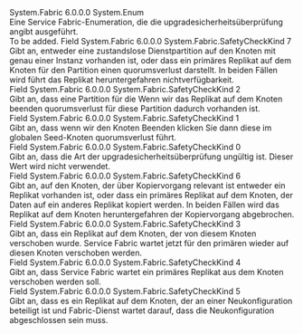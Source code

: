 <Type Name="SafetyCheckKind" FullName="System.Fabric.SafetyCheckKind">
  <TypeSignature Language="C#" Value="public enum SafetyCheckKind" />
  <TypeSignature Language="ILAsm" Value=".class public auto ansi sealed SafetyCheckKind extends System.Enum" />
  <TypeSignature Language="DocId" Value="T:System.Fabric.SafetyCheckKind" />
  <TypeSignature Language="VB.NET" Value="Public Enum SafetyCheckKind" />
  <TypeSignature Language="F#" Value="type SafetyCheckKind = " />
  <AssemblyInfo>
    <AssemblyName>System.Fabric</AssemblyName>
    <AssemblyVersion>6.0.0.0</AssemblyVersion>
  </AssemblyInfo>
  <Base>
    <BaseTypeName>System.Enum</BaseTypeName>
  </Base>
  <Docs>
    <summary>
      <para>
            Eine Service Fabric-Enumeration, die die upgradesicherheitsüberprüfung angibt ausgeführt.
            </para>
    </summary>
    <remarks>To be added.</remarks>
  </Docs>
  <Members>
    <Member MemberName="EnsureAvailability">
      <MemberSignature Language="C#" Value="EnsureAvailability" />
      <MemberSignature Language="ILAsm" Value=".field public static literal valuetype System.Fabric.SafetyCheckKind EnsureAvailability = int32(7)" />
      <MemberSignature Language="DocId" Value="F:System.Fabric.SafetyCheckKind.EnsureAvailability" />
      <MemberSignature Language="VB.NET" Value="EnsureAvailability" />
      <MemberSignature Language="F#" Value="EnsureAvailability = 7" Usage="System.Fabric.SafetyCheckKind.EnsureAvailability" />
      <MemberType>Field</MemberType>
      <AssemblyInfo>
        <AssemblyName>System.Fabric</AssemblyName>
        <AssemblyVersion>6.0.0.0</AssemblyVersion>
      </AssemblyInfo>
      <ReturnValue>
        <ReturnType>System.Fabric.SafetyCheckKind</ReturnType>
      </ReturnValue>
      <MemberValue>7</MemberValue>
      <Docs>
        <summary>
          <para>
            Gibt an, entweder eine zustandslose Dienstpartition auf den Knoten mit genau einer Instanz vorhanden ist, oder dass ein primäres Replikat auf dem Knoten für den Partition einen quorumsverlust darstellt. In beiden Fällen wird führt das Replikat heruntergefahren nichtverfügbarkeit.
            </para>
        </summary>
      </Docs>
    </Member>
    <Member MemberName="EnsurePartitionQuorum">
      <MemberSignature Language="C#" Value="EnsurePartitionQuorum" />
      <MemberSignature Language="ILAsm" Value=".field public static literal valuetype System.Fabric.SafetyCheckKind EnsurePartitionQuorum = int32(2)" />
      <MemberSignature Language="DocId" Value="F:System.Fabric.SafetyCheckKind.EnsurePartitionQuorum" />
      <MemberSignature Language="VB.NET" Value="EnsurePartitionQuorum" />
      <MemberSignature Language="F#" Value="EnsurePartitionQuorum = 2" Usage="System.Fabric.SafetyCheckKind.EnsurePartitionQuorum" />
      <MemberType>Field</MemberType>
      <AssemblyInfo>
        <AssemblyName>System.Fabric</AssemblyName>
        <AssemblyVersion>6.0.0.0</AssemblyVersion>
      </AssemblyInfo>
      <ReturnValue>
        <ReturnType>System.Fabric.SafetyCheckKind</ReturnType>
      </ReturnValue>
      <MemberValue>2</MemberValue>
      <Docs>
        <summary>
          <para>
            Gibt an, dass eine Partition für die Wenn wir das Replikat auf dem Knoten beenden quorumsverlust für diese Partition dadurch vorhanden ist.
            </para>
        </summary>
      </Docs>
    </Member>
    <Member MemberName="EnsureSeedNodeQuorum">
      <MemberSignature Language="C#" Value="EnsureSeedNodeQuorum" />
      <MemberSignature Language="ILAsm" Value=".field public static literal valuetype System.Fabric.SafetyCheckKind EnsureSeedNodeQuorum = int32(1)" />
      <MemberSignature Language="DocId" Value="F:System.Fabric.SafetyCheckKind.EnsureSeedNodeQuorum" />
      <MemberSignature Language="VB.NET" Value="EnsureSeedNodeQuorum" />
      <MemberSignature Language="F#" Value="EnsureSeedNodeQuorum = 1" Usage="System.Fabric.SafetyCheckKind.EnsureSeedNodeQuorum" />
      <MemberType>Field</MemberType>
      <AssemblyInfo>
        <AssemblyName>System.Fabric</AssemblyName>
        <AssemblyVersion>6.0.0.0</AssemblyVersion>
      </AssemblyInfo>
      <ReturnValue>
        <ReturnType>System.Fabric.SafetyCheckKind</ReturnType>
      </ReturnValue>
      <MemberValue>1</MemberValue>
      <Docs>
        <summary>
          <para>
            Gibt an, dass wenn wir den Knoten Beenden klicken Sie dann diese im globalen Seed-Knoten quorumsverlust führt.
            </para>
        </summary>
      </Docs>
    </Member>
    <Member MemberName="Invalid">
      <MemberSignature Language="C#" Value="Invalid" />
      <MemberSignature Language="ILAsm" Value=".field public static literal valuetype System.Fabric.SafetyCheckKind Invalid = int32(0)" />
      <MemberSignature Language="DocId" Value="F:System.Fabric.SafetyCheckKind.Invalid" />
      <MemberSignature Language="VB.NET" Value="Invalid" />
      <MemberSignature Language="F#" Value="Invalid = 0" Usage="System.Fabric.SafetyCheckKind.Invalid" />
      <MemberType>Field</MemberType>
      <AssemblyInfo>
        <AssemblyName>System.Fabric</AssemblyName>
        <AssemblyVersion>6.0.0.0</AssemblyVersion>
      </AssemblyInfo>
      <ReturnValue>
        <ReturnType>System.Fabric.SafetyCheckKind</ReturnType>
      </ReturnValue>
      <MemberValue>0</MemberValue>
      <Docs>
        <summary>
          <para>
            Gibt an, dass die Art der upgradesicherheitsüberprüfung ungültig ist. Dieser Wert wird nicht verwendet.
            </para>
        </summary>
      </Docs>
    </Member>
    <Member MemberName="WaitForInBuildReplica">
      <MemberSignature Language="C#" Value="WaitForInBuildReplica" />
      <MemberSignature Language="ILAsm" Value=".field public static literal valuetype System.Fabric.SafetyCheckKind WaitForInBuildReplica = int32(6)" />
      <MemberSignature Language="DocId" Value="F:System.Fabric.SafetyCheckKind.WaitForInBuildReplica" />
      <MemberSignature Language="VB.NET" Value="WaitForInBuildReplica" />
      <MemberSignature Language="F#" Value="WaitForInBuildReplica = 6" Usage="System.Fabric.SafetyCheckKind.WaitForInBuildReplica" />
      <MemberType>Field</MemberType>
      <AssemblyInfo>
        <AssemblyName>System.Fabric</AssemblyName>
        <AssemblyVersion>6.0.0.0</AssemblyVersion>
      </AssemblyInfo>
      <ReturnValue>
        <ReturnType>System.Fabric.SafetyCheckKind</ReturnType>
      </ReturnValue>
      <MemberValue>6</MemberValue>
      <Docs>
        <summary>
          <para>
            Gibt an, auf den Knoten, der über Kopiervorgang relevant ist entweder ein Replikat vorhanden ist, oder dass ein primäres Replikat auf dem Knoten, der Daten auf ein anderes Replikat kopiert werden. In beiden Fällen wird das Replikat auf dem Knoten heruntergefahren der Kopiervorgang abgebrochen.
            </para>
        </summary>
      </Docs>
    </Member>
    <Member MemberName="WaitForPrimaryPlacement">
      <MemberSignature Language="C#" Value="WaitForPrimaryPlacement" />
      <MemberSignature Language="ILAsm" Value=".field public static literal valuetype System.Fabric.SafetyCheckKind WaitForPrimaryPlacement = int32(3)" />
      <MemberSignature Language="DocId" Value="F:System.Fabric.SafetyCheckKind.WaitForPrimaryPlacement" />
      <MemberSignature Language="VB.NET" Value="WaitForPrimaryPlacement" />
      <MemberSignature Language="F#" Value="WaitForPrimaryPlacement = 3" Usage="System.Fabric.SafetyCheckKind.WaitForPrimaryPlacement" />
      <MemberType>Field</MemberType>
      <AssemblyInfo>
        <AssemblyName>System.Fabric</AssemblyName>
        <AssemblyVersion>6.0.0.0</AssemblyVersion>
      </AssemblyInfo>
      <ReturnValue>
        <ReturnType>System.Fabric.SafetyCheckKind</ReturnType>
      </ReturnValue>
      <MemberValue>3</MemberValue>
      <Docs>
        <summary>
          <para>
            Gibt an, dass ein Replikat auf dem Knoten, der von diesem Knoten verschoben wurde. Service Fabric wartet jetzt für den primären wieder auf diesen Knoten verschoben werden.
            </para>
        </summary>
      </Docs>
    </Member>
    <Member MemberName="WaitForPrimarySwap">
      <MemberSignature Language="C#" Value="WaitForPrimarySwap" />
      <MemberSignature Language="ILAsm" Value=".field public static literal valuetype System.Fabric.SafetyCheckKind WaitForPrimarySwap = int32(4)" />
      <MemberSignature Language="DocId" Value="F:System.Fabric.SafetyCheckKind.WaitForPrimarySwap" />
      <MemberSignature Language="VB.NET" Value="WaitForPrimarySwap" />
      <MemberSignature Language="F#" Value="WaitForPrimarySwap = 4" Usage="System.Fabric.SafetyCheckKind.WaitForPrimarySwap" />
      <MemberType>Field</MemberType>
      <AssemblyInfo>
        <AssemblyName>System.Fabric</AssemblyName>
        <AssemblyVersion>6.0.0.0</AssemblyVersion>
      </AssemblyInfo>
      <ReturnValue>
        <ReturnType>System.Fabric.SafetyCheckKind</ReturnType>
      </ReturnValue>
      <MemberValue>4</MemberValue>
      <Docs>
        <summary>
          <para>
            Gibt an, dass Service Fabric wartet ein primäres Replikat aus dem Knoten verschoben werden soll.
            </para>
        </summary>
      </Docs>
    </Member>
    <Member MemberName="WaitForReconfiguration">
      <MemberSignature Language="C#" Value="WaitForReconfiguration" />
      <MemberSignature Language="ILAsm" Value=".field public static literal valuetype System.Fabric.SafetyCheckKind WaitForReconfiguration = int32(5)" />
      <MemberSignature Language="DocId" Value="F:System.Fabric.SafetyCheckKind.WaitForReconfiguration" />
      <MemberSignature Language="VB.NET" Value="WaitForReconfiguration" />
      <MemberSignature Language="F#" Value="WaitForReconfiguration = 5" Usage="System.Fabric.SafetyCheckKind.WaitForReconfiguration" />
      <MemberType>Field</MemberType>
      <AssemblyInfo>
        <AssemblyName>System.Fabric</AssemblyName>
        <AssemblyVersion>6.0.0.0</AssemblyVersion>
      </AssemblyInfo>
      <ReturnValue>
        <ReturnType>System.Fabric.SafetyCheckKind</ReturnType>
      </ReturnValue>
      <MemberValue>5</MemberValue>
      <Docs>
        <summary>
          <para>
            Gibt an, dass es ein Replikat auf dem Knoten, der an einer Neukonfiguration beteiligt ist und Fabric-Dienst wartet darauf, dass die Neukonfiguration abgeschlossen sein muss.
            </para>
        </summary>
      </Docs>
    </Member>
  </Members>
</Type>